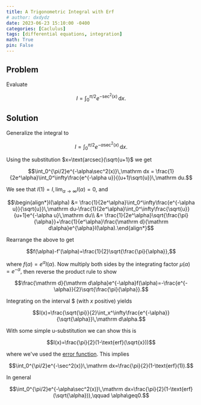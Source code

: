 ```yaml
---
title: A Trigonometric Integral with Erf
# author: dxdydz
date: 2023-06-23 15:10:00 -0400
categories: [Caclulus]
tags: [differential equations, integration]
math: True
pin: False
---
```


## Problem

Evaluate

$$I=\int_0^{\pi/2}e^{-\sec^2(x)}\,\mathrm dx.$$

## Solution

Generalize the integral to

$$I=\int_0^{\pi/2}e^{-\alpha\sec^2(x)}\,\mathrm dx.$$

Using the substitution $x=\text{arcsec}(\sqrt{u+1}$ we get

$$\int_0^{\pi/2}e^{-\alpha\sec^2(x)}\,\mathrm dx = \frac{1}{2e^\alpha}\int_0^\infty\frac{e^{-\alpha u}}{(u+1)\sqrt{u}}\,\mathrm du.$$

We see that $I(1)=I,\,\lim_{\alpha\to\infty}I(\alpha)=0,$ and

$$\begin{align*}I(\alpha) &= \frac{1}{2e^\alpha}\int_0^\infty\frac{e^{-\alpha u}}{\sqrt{u}}\,\mathrm du-\frac{1}{2e^\alpha}\int_0^\infty\frac{\sqrt{u}}{u+1}e^{-\alpha u}\,\mathrm du\\ &= \frac{1}{2e^\alpha}\sqrt{\frac{\pi}{\alpha}}+\frac{1}{e^\alpha}\frac{\mathrm d}{\mathrm d\alpha}e^{\alpha}I(\alpha).\end{align*}$$

Rearrange the above to get

$$f(\alpha)-f'(\alpha)=\frac{1}{2}\sqrt{\frac{\pi}{\alpha}},$$

where $f(\alpha)=e^\alpha I(\alpha)$. Now multiply both sides by the integrating factor $\mu(\alpha)=e^{-\alpha},$ then reverse the product rule to show

$$\frac{\mathrm d}{\mathrm d\alpha}e^{-\alpha}f(\alpha)=-\frac{e^{-\alpha}}{2}\sqrt{\frac{\pi}{\alpha}}.$$

Integrating on the interval $ (with $x$ positive) yields

$$I(x)=\frac{\sqrt{\pi}}{2}\int_x^\infty\frac{e^{-\alpha}}{\sqrt{\alpha}}\,\mathrm d\alpha.$$

With some simple u-substitution we can show this is

$$I(x)=\frac{\pi}{2}(1-\text{erf}(\sqrt{x}))$$

where we've used the [error function](https://mathworld.wolfram.com/Erf.html). This implies

$$\int_0^{\pi/2}e^{-\sec^2(x)}\,\mathrm dx=\frac{\pi}{2}(1-\text{erf}(1)).$$

In general

$$\int_0^{\pi/2}e^{-\alpha\sec^2(x)}\,\mathrm dx=\frac{\pi}{2}(1-\text{erf}(\sqrt{\alpha})),\qquad \alpha\geq0.$$